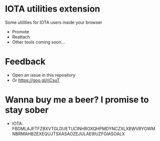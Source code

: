 # IOTA utilities extension

Some utilities for IOTA users inside your browser
- Promote
- Reattach
- Other tools coming soon...

# Feedback
- Open an issue in this repository
- Or https://goo.gl/riCsuT

# Wanna buy me a beer? I promise to stay sober
- IOTA: FBDMLAJFTFZBXVTGLDUETUCINHROXQHPMDYNCZXLXBWVRYGWMNBRMAHBZEXEQUJTSXASAOZEJULAE9IUZFGIASOALX
